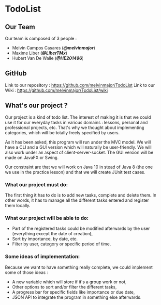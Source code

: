 ﻿# TodoList

## Our Team
Our team is composed of 3 people :
- Melvin Campos Casares (_**@melvinmajor**_)
- Maxime Liber (_**@LiberTMx**_)
- Hubert Van De Walle (_**@HE201496**_)

## GitHub

Link to our repository : https://github.com/melvinmajor/TodoList
Link to our Wiki : https://github.com/melvinmajor/TodoList/wiki

## What's our project ?

Our project is a kind of todo list.
The interest of making it is that we could use it for our everyday tasks in various domains : lessons, personal and professional projects, etc.
That's why we thought about implementing categories, which will be totally freely specified by users.

As it has been asked, this program will run under the MVC model. We will have a CLI and a GUI version which will naturally be user-friendly.
We will also work under an aspect of client-server-socket.
The GUI version will be made on JavaFX or Swing.

Our constraint are that we will work on Java 10 in stead of Java 8 (the one we use in the practice lesson) and that we will create JUnit test cases.

### What our project must do:

The first thing it has to do is to add new tasks, complete and delete them. In other words, it has to manage all the different tasks entered and register them locally.

### What our project will be able to do:

- Part of the registered tasks could be modified afterwards by the user (everything except the date of creation),
- Sort by importance, by date, etc.
- Filter by user, category or specific period of time.

### Some ideas of implementation:
Because we want to have something really complete, we could implement some of those ideas :

- A new variable which will store if it's a group work or not,
- Other options to sort and/or filter the different tasks,
- A progress bar for specific fields like importance or due date,
- JSON API to integrate the program in something else afterwards.